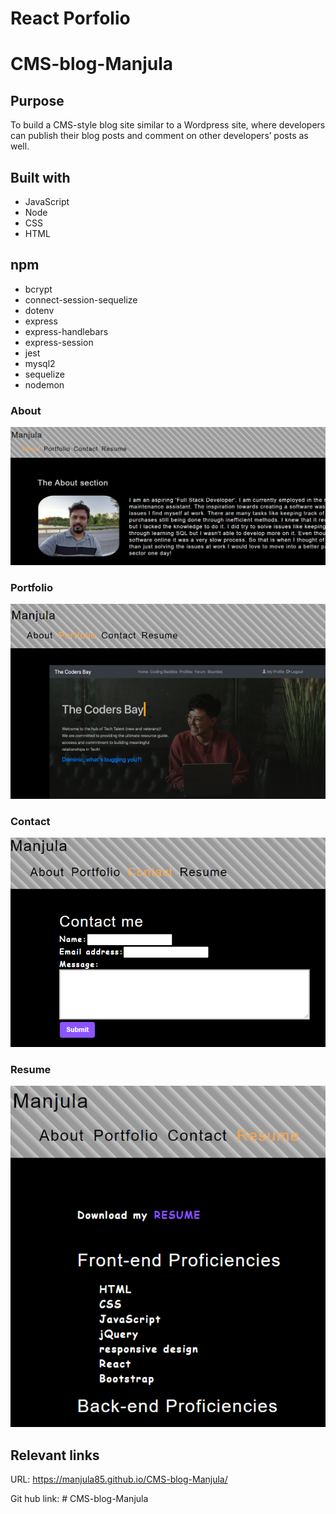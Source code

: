 # React Porfolio

# CMS-blog-Manjula

## Purpose
To build a CMS-style blog site similar to a Wordpress site, where developers can publish their blog posts and comment on other developers’ posts as well.

## Built with
* JavaScript
* Node
* CSS
* HTML

## npm 
* bcrypt
* connect-session-sequelize
* dotenv
* express
* express-handlebars
* express-session
* jest
* mysql2
* sequelize
* nodemon

### About
![](/images/about.png)

### Portfolio

![](/images/portfolio.png)

### Contact

![](/images/contact.png)

### Resume

![](/images/resume.png)


## Relevant links
URL: https://manjula85.github.io/CMS-blog-Manjula/

Git hub link: # CMS-blog-Manjula
